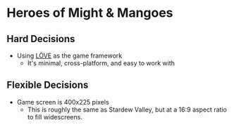 # Heroes of Might & Mangoes

## Hard Decisions

* Using [LÖVE](https://love2d.org/) as the game framework
  * It's minimal, cross-platform, and easy to work with

## Flexible Decisions

* Game screen is 400x225 pixels
  * This is roughly the same as Stardew Valley, but at a 16:9 aspect ratio to
    fill widescreens.
